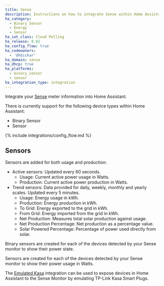 ```yaml
---
title: Sense
description: Instructions on how to integrate Sense within Home Assistant.
ha_category:
  - Binary Sensor
  - Energy
  - Sensor
ha_iot_class: Cloud Polling
ha_release: 0.82
ha_config_flow: true
ha_codeowners:
  - '@kbickar'
ha_domain: sense
ha_dhcp: true
ha_platforms:
  - binary_sensor
  - sensor
ha_integration_type: integration
---
```


Integrate your [Sense](https://sense.com) meter information into Home Assistant.

There is currently support for the following device types within Home Assistant:

- Binary Sensor
- Sensor

{% include integrations/config_flow.md %}

## Sensors

Sensors are added for both usage and production:

- Active sensors: Updated every 60 seconds.
  - Usage: Current active power usage in Watts.
  - Production: Current active power production in Watts.
- Trend sensors: Data provided for daily, weekly, monthly and yearly scales. Updated every 5 minutes.
  - Usage: Energy usage in kWh.
  - Production: Energy production in kWh.
  - To Grid: Energy exported to the grid in kWh.
  - From Grid: Energy imported from the grid in kWh.
  - Net Production: Measures total solar production against usage.
  - Net Production Percentage: Net production as a percentage value.
  - Solar Powered Percentage: Percentage of power used directly from solar.

Binary sensors are created for each of the devices detected by your Sense monitor to show their power state.

Sensors are created for each of the devices detected by your Sense monitor to show their power usage in Watts.

<div class='note'>

The [Emulated Kasa](/integrations/emulated_kasa) integration can be used to expose devices in Home Assistant to the Sense Monitor by emulating TP-Link Kasa Smart Plugs.

</div>
